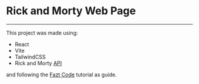 # Rick and Morty Web Page
---
This project was made using:
* React
* Vite
* TailwindCSS
* Rick and Morty [API]('https://rickandmortyapi.com/')

and following the [Fazt Code]('https://www.youtube.com/watch?v=H1aNTRK3YfU') tutorial as guide.
